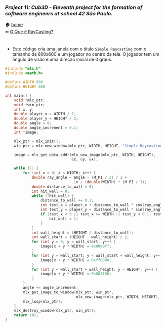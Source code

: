 ### _Project 11: Cub3D - Eleventh project for the formation of software engineers at school 42 São Paulo._

🏠 [home](https://github.com/Vinicius-Santoro/42-formation-lvl2-10.net_pratice)<br>
⬅ [O Que é RayCasting?](https://github.com/Vinicius-Santoro/42-formation-lvl2-10.net_pratice/blob/main/readmes/level01.md)

<h1></h1>

- Este código cria uma janela com o título `Simple Raycasting` com o tamanho de 800x600 e um jogador no centro da tela. O jogador tem um ângulo de visão e uma direção inicial de 0 graus.

```c
#include "mlx.h"
#include <math.h>

#define WIDTH 800
#define HEIGHT 600

int main() {
    void *mlx_ptr;
    void *win_ptr;
    int x, y;
    double player_x = WIDTH / 2;
    double player_y = HEIGHT / 2;
    double angle = 0;
    double angle_increment = 0.1;
    int *image;

    mlx_ptr = mlx_init();
    win_ptr = mlx_new_window(mlx_ptr, WIDTH, HEIGHT, "Simple Raycasting");

    image = mlx_get_data_addr(mlx_new_image(mlx_ptr, WIDTH, HEIGHT),
                              &x, &y, &x);

    while (1) {
        for (int x = 0; x < WIDTH; x++) {
            double ray_angle = angle - (M_PI / 3) / 2 +
                               (x / (double)WIDTH) * (M_PI / 3);
            double distance_to_wall = 0;
            int hit_wall = 0;
            while (!hit_wall) {
                distance_to_wall += 0.1;
                int test_x = player_x + distance_to_wall * cos(ray_angle);
                int test_y = player_y + distance_to_wall * sin(ray_angle);
                if (test_x < 0 || test_x >= WIDTH || test_y < 0 || test_y >= HEIGHT) {
                    hit_wall = 1;
                }
            }
            int wall_height = (HEIGHT / distance_to_wall);
            int wall_start = (HEIGHT - wall_height) / 2;
            for (int y = 0; y < wall_start; y++) {
                image[x + y * WIDTH] = 0x0000ff;
            }
            for (int y = wall_start; y < wall_start + wall_height; y++) {
                image[x + y * WIDTH] = 0xff0000;
            }
            for (int y = wall_start + wall_height; y < HEIGHT; y++) {
                image[x + y * WIDTH] = 0x00ff00;
            }
        }
        angle += angle_increment;
        mlx_put_image_to_window(mlx_ptr, win_ptr,
                                mlx_new_image(mlx_ptr, WIDTH, HEIGHT), 0, 0);
        mlx_loop(mlx_ptr);
    }
    mlx_destroy_window(mlx_ptr, win_ptr);
    return (0);
}
```

